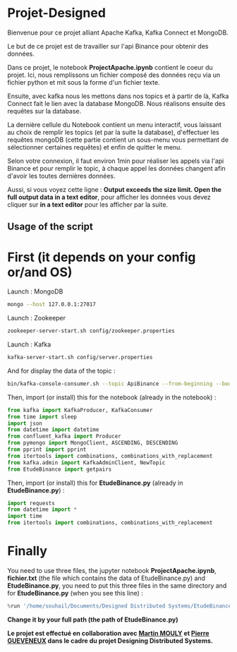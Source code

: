 # Projet-Designed

Bienvenue pour ce projet alliant Apache Kafka, Kafka Connect et MongoDB.

Le but de ce projet est de travailler sur l'api Binance pour obtenir des données. 

Dans ce projet, le notebook **ProjectApache.ipynb** contient le coeur du projet. Ici, nous remplissons un fichier composé des données reçu via un fichier python et mit sous la forme d'un fichier texte. 

Ensuite, avec kafka nous les mettons dans nos topics et à partir de là, Kafka Connect fait le lien avec la database MongoDB. Nous réalisons ensuite des requêtes sur la database. 

La dernière cellule du Notebook contient un menu interactif, vous laissant au choix de remplir les topics (et par la suite la database), d'effectuer les requêtes mongoDB (cette partie contient un sous-menu vous permettant de sélectionner certaines requêtes) et enfin de quitter le menu.

Selon votre connexion, il faut environ 1min pour réaliser les appels via l'api Binance et pour remplir le topic, à chaque appel les données changent afin d'avoir les toutes dernières données.

Aussi, si vous voyez cette ligne : **Output exceeds the size limit. Open the full output data in a text editor**, pour afficher les données vous devez cliquer sur **in a text editor** pour les afficher par la suite.

## Usage of the script

# First (it depends on your config or/and OS)

Launch : MongoDB

```bash
mongo --host 127.0.0.1:27017
```
Launch : Zookeeper

```bash
zookeeper-server-start.sh config/zookeeper.properties
```
Launch : Kafka

```bash
kafka-server-start.sh config/server.properties
```
And for display the data of the topic :

```bash
bin/kafka-console-consumer.sh --topic ApiBinance --from-beginning --bootstrap-server localhost:9092
```

Then, import (or install) this for the notebook (already in the notebook) :

```py
from kafka import KafkaProducer, KafkaConsumer
from time import sleep
import json
from datetime import datetime
from confluent_kafka import Producer
from pymongo import MongoClient, ASCENDING, DESCENDING
from pprint import pprint
from itertools import combinations, combinations_with_replacement
from kafka.admin import KafkaAdminClient, NewTopic
from EtudeBinance import getpairs
```

Then, import (or install) this for **EtudeBinance.py** (already in **EtudeBinance.py**) :

```py
import requests
from datetime import *
import time
from itertools import combinations, combinations_with_replacement
```

# Finally

You need to use three files, the jupyter notebook **ProjectApache.ipynb**, **fichier.txt** (the file which contains the data of EtudeBinance.py) and **EtudeBinance.py**, you need to put this three files in the same directory and for **EtudeBinance.py** (when you see this line) :  

```py
%run '/home/souhail/Documents/Designed Distributed Systems/EtudeBinance.py'
```
**Change it by your full path (the path of EtudeBinance.py)**

**Le projet est effectué en collaboration avec <a href="https://github.com/martinmouly" target="_blank">Martin MOULY</a> et <a href="https://github.com/Pierregvx" target="_blank">Pierre GUEVENEUX</a> dans le cadre du projet Designing Distributed Systems.**
